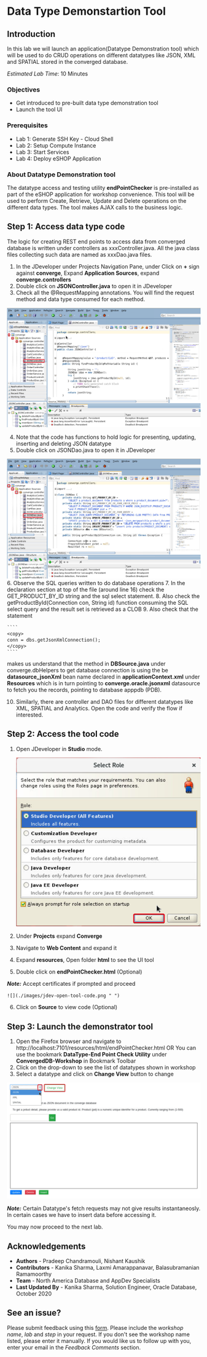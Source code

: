 # Data Type Demonstartion Tool 

## Introduction

 In this lab we will launch an application(Datatype Demonstration tool) which will be used to do CRUD operations on different datatypes like JSON, XML and SPATIAL stored in the converged database. 

*Estimated Lab Time*: 10 Minutes

### Objectives
- Get introduced to pre-built data type demonstration tool
- Launch the tool UI 

### Prerequisites

- Lab 1: Generate SSH Key - Cloud Shell
- Lab 2: Setup Compute Instance
- Lab 3: Start Services
- Lab 4: Deploy eSHOP Application

### About Datatype Demonstration tool
 The datatype access and testing utility **endPointChecker** is pre-installed as part of the eSHOP application for workshop convenience.
 This tool will be used to perform Create, Retrieve, Update and Delete operations on the different data types.
 The tool makes AJAX calls to the business logic.

## **Step 1:**  Access data type code 

  The logic for creating REST end points to access data from converged database is written under controllers   as xxxController.java.  All the java class files collecting such data are named as xxxDao.java files.

1. In the JDeveloper under Projects Navigation Pane, under Click on **+** sign against **converge**, Expand **Application Sources**, expand **converge.controllers**
2. Double click on **JSONController.java** to open it in JDeveloper
3. Check all the @RequestMapping annotations.  You will find the request method and data type consumed for each method. 

  ![](./images/open-jsoncontroller-code.png " ")

4. Note that the code has functions to hold logic for presenting, updating, inserting and deleting JSON datatype
5. Double click on JSONDao.java to open it in JDeveloper

  ![](./images/open-jsondao-code.png " ")
6. Observe the SQL queries written to do database operations
7. In the declaration section at top of the file (around line 16) check the GET\_PRODUCT\_BY_ID string and the sql select statement.
8. Also check the getProductById(Connection con,  String id) function consuming the SQL select query and the result set is retrieved as a CLOB
9. Also check that the statement 

    ````
    <copy>
    conn = dbs.getJsonXmlConnection();
    </copy>
    ````

  makes us understand that the method in **DBSource.java** under converge.dbHelpers  to get database connection is using the be **datasource_jsonXml** bean name declared in **applicationContext.xml**  under **Resources** which is in turn pointing to **converge.oracle.jsonxml** datasource to fetch you the records, pointing to database apppdb (PDB).

10. Similarly, there are controller and DAO files for different datatypes like XML, SPATIAL and Analytics.  Open the code and verify the flow if interested.

## **Step 2:** Access the tool code

1. Open JDeveloper in **Studio** mode.

    ![](./images/jdev-studio-option.png " ")

2. Under **Projects**  expand **Converge**
3. Navigate to **Web Content** and expand it
4. Expand **resources**, Open folder **html** to see the UI tool
5. Double click on **endPointChecker.html** (Optional)

 ***Note:*** Accept certificates if prompted and proceed 

    ![](./images/jdev-open-tool-code.png " ")

6. Click on **Source** to view code (Optional)


## **Step 3:** Launch the demonstrator tool

1. Open the Firefox browser and navigate to http://localhost:7101/resources/html/endPointChecker.html OR You can use the bookmark **DataType-End Point Check Utility** under **ConvergedDB-Workshop** in Bookmark Toolbar
2. Click on the drop-down to see the list of datatypes shown in workshop
3. Select a datatype and click on **Change View** button to change 

  ![](./images/datatype-tool.png " ")

***Note:*** Certain Datatype's fetch requests may not give results instantaneosly. In certain cases we have to insert data before accessing it. 

You may now proceed to the next lab.

## Acknowledgements
- **Authors** - Pradeep Chandramouli, Nishant Kaushik
- **Contributors** - Kanika Sharma, Laxmi Amarappanavar, Balasubramanian Ramamoorthy
- **Team** - North America Database and AppDev Specialists
- **Last Updated By** - Kanika Sharma, Solution Engineer, Oracle Database, October 2020

## See an issue?
Please submit feedback using this [form](https://apexapps.oracle.com/pls/apex/f?p=133:1:::::P1_FEEDBACK:1). Please include the *workshop name*, *lab* and *step* in your request.  If you don't see the workshop name listed, please enter it manually. If you would like us to follow up with you, enter your email in the *Feedback Comments* section.

      